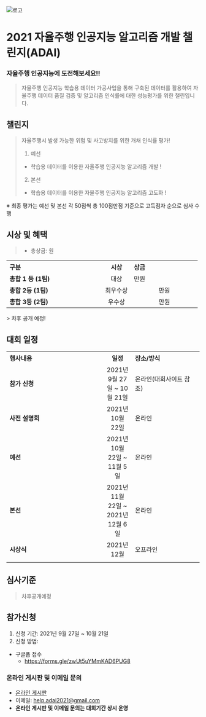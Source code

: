 ![로고](https://user-images.githubusercontent.com/89372273/130391481-915b1f7c-ac68-4154-b8fd-9ae94b39f5ac.png)

# 2021 자율주행 인공지능 알고리즘 개발 챌린지(ADAI)
### 자율주행 인공지능에 도전해보세요!!
> 자율주행 인공지능 학습용 데이터 가공사업을 통해 구축된 데이터를 활용하여 자율주행 데이터 품질 검증 및
알고리즘 인식률에 대한 성능평가를 위한 챌린입니다.
  
## 챌린지
> 자율주행시 발생 가능한 위험 및 사고방지를 위한 개채 인식률 평가!
>1. 예선
> - 학습용 데이터를 이용한 자율주행 인공지능 알고리즘 개발 !
>2. 본선
> - 학습용 데이터를 이용한 자율주행 인공지능 알고리즘 고도화 !<br></pre>

※ 최종 평가는 예선 및 본선 각 50점씩 총 100점만점 기준으로 고득점자 순으로 심사 수행


## 시상 및 혜택
>- 총상금: 원<br>
<table class="tbl_prize">
  <tr>
    <th style="text-align:left;width:50%">구분</th>
    <th style="text-align:center;width:15%">시상</th>
        <th style="text-align:left;width:35%">상금</th>
  </tr>
  <tr>
    <td>
      <strong> 총합 1 등 (1팀) </strong><br>
    </td>
    <td align=center> 대상 </td>
    <td> 만원 </td>
  </tr>
    <tr>
    <td>
      <strong> 총합 2등 (1팀)</strong><br>
    </td>
    <td align=center> 최우수상 </td>
        <td align=center> 만원 </td>
   </tr>
      <tr>
    <td>
      <strong> 총합 3등 (2팀)</strong><br>
    </td>
    <td align=center>우수상</td>
        <td align=center> 만원 </td>
   </tr>
</table>
> 차후 공개 예정!

## 대회 일정
<table class="tbl_schedule">
  <tr>
    <th style="text-align:left;width:50%">행사내용</th>
    <th style="text-align:center;width:15%">일정</th>
        <th style="text-align:left;width:35%">장소/방식</th>
  </tr>
  <tr>
    <td>
      <strong>참가 신청</strong><br>
    </td>
    <td style="text-align:center"> 2021년 9월 27일 ~ 10월 21일</td>
    <td> 온라인(대회사이트 참조) </td>
  </tr>
    <tr>
    <td>
            <strong>사전 설명회</strong><br>
    </td>
    <td style="text-align:center"> 2021년 10월 22일</td>
    <td> 온라인 </td>
  </tr>
    <tr>
    <td>
            <strong>예선</strong><br>
    </td>
    <td style="text-align:center"> 2021년 10월 22일 ~ 11월 5일</td>
    <td> 온라인 </td>
  </tr>
    <tr>
    <td>      
             <strong>본선</strong><br>
    </td>
    <td style="text-align:center"> 2021년 11월 22일 ~ 2021년 12월 6일</td>
    <td> 온라인 </td>
  </tr>
    <tr>
    <td>           
             <strong>시상식</strong><br>
    </td>
    <td style="text-align:center"> 2021년 12월</td>
    <td> 오프라인 </td>
  </tr>
    <tr>
    <td>                
     
</table>

## 심사기준
> 차후공개예정

## 참가신청
1. 신청 기간: 2021년 9월 27일 ~ 10월 21일 <br>
2. 신청 방법: <br>
  + 구글폼 접수
    + https://forms.gle/zwUt5uYMmKAD6PUG8

### 온라인 게시판 및 이메일 문의
* [온라인 게시판](https://github.com/2021ADAI/ADAIChallenge/issues)
* 이메일: help.adai2021@gmail.com 
* **온라인 게시판 및 이메일 문의는 대회기간 상시 운영**
